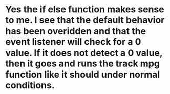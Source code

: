 # Yes the if else function makes sense to me. I see that the default behavior has been overidden and that the event listener will check for a 0 value. If it does not detect a 0 value, then it goes and runs the track mpg function like it should under normal conditions.